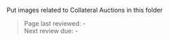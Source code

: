 Put images related to Collateral Auctions in this folder

>Page last reviewed: -  
>Next review due: -  

